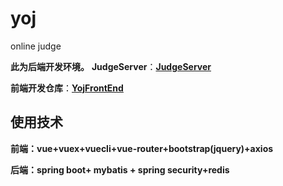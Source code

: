 # yoj
online judge

**此为后端开发环境。**
**JudgeServer**：[**JudgeServer**](https://github.com/codeOflI/JudgeServer) 

**前端开发仓库**：[**YojFrontEnd**](https://github.com/codeOflI/YojFrontEnd)  

## 使用技术

**前端：vue+vuex+vuecli+vue-router+bootstrap(jquery)+axios**

**后端：spring boot+ mybatis + spring security+redis**



